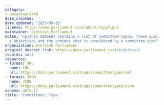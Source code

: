 ```yaml
---
category:
- Uncategorised
date_created: ''
date_updated: '2023-09-15'
license: https://www.parliament.scot/about/copyright
maintainer: Scottish Parliament
notes: "<p>This dataset contains a list of committee types; these qualify the committee\u2019\
  s objectives and the content that is considered by a committee.</p>"
organization: Scottish Parliament
original_dataset_link: https://data.parliament.scot/#/datasets
records: null
resources:
- format: XML
  name: XML
  url: https://data.parliament.scot/api/committeetypes/xml
- format: JSON
  name: JSON
  url: https://data.parliament.scot/api/committeetypes/json
schema: default
title: 'Committees: Type '
---
```


